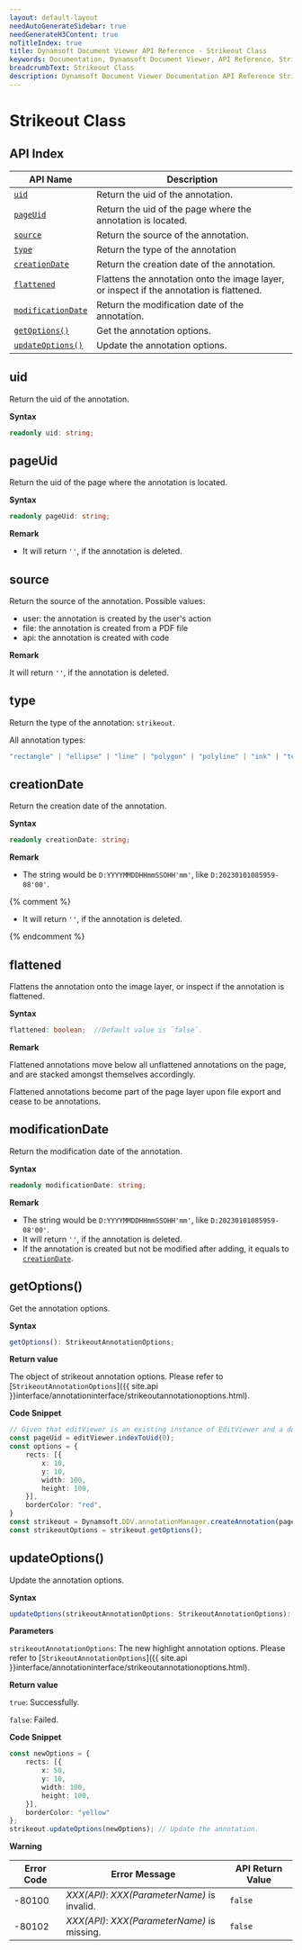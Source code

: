 ```yaml
---
layout: default-layout
needAutoGenerateSidebar: true
needGenerateH3Content: true
noTitleIndex: true
title: Dynamsoft Document Viewer API Reference - Strikeout Class
keywords: Documentation, Dynamsoft Document Viewer, API Reference, Strikeout Class
breadcrumbText: Strikeout Class
description: Dynamsoft Document Viewer Documentation API Reference Strikeout Class Page
---
```


# Strikeout Class

## API Index

| API Name                                | Description                                                                                 |
| --------------------------------------- | ------------------------------------------------------------------------------------------- |
| [`uid`](#uid)                           | Return the uid of the annotation.                                                           |
| [`pageUid`](#pageuid)                   | Return the uid of the page where the annotation is located.                                 |
| [`source`](#source)                   | Return the source of the annotation.                               |
| [`type`](#type)                   | Return the type of the annotation                               |
| [`creationDate`](#creationdate)         | Return the creation date of the annotation.                                                 |
| [`flattened`](#flattened)               | Flattens the annotation onto the image layer, or inspect if the annotation is flattened. |
| [`modificationDate`](#modificationdate) | Return the modification date of the annotation.                                             |
| [`getOptions()`](#getoptions)           | Get the annotation options.                                                                 |
| [`updateOptions()`](#updateoptions)     | Update the annotation options.                                                              |

## uid

Return the uid of the annotation.

**Syntax**

```typescript
readonly uid: string;
```

## pageUid

Return the uid of the page where the annotation is located.

**Syntax**

```typescript
readonly pageUid: string;
```

**Remark**

- It will return `''`, if the annotation is deleted.

## source

Return the source of the annotation. Possible values:

* user: the annotation is created by the user's action
* file: the annotation is created from a PDF file
* api: the annotation is created with code

**Remark**

It will return `''`, if the annotation is deleted.

## type

Return the type of the annotation: `strikeout`.

All annotation types:

```ts
"rectangle" | "ellipse" | "line" | "polygon" | "polyline" | "ink" | "textBox" | "textTypewriter" | "stamp" | "highlight" | "underline" | "strikeout" | "incomplete" | "unknown"
```

## creationDate

Return the creation date of the annotation.

**Syntax**

```typescript
readonly creationDate: string;
```

**Remark**

- The string would be `D:YYYYMMDDHHmmSSOHH'mm'`, like `D:20230101085959-08'00'`.

{% comment %}

- It will return `''`, if the annotation is deleted.

{% endcomment %}

## flattened

Flattens the annotation onto the image layer, or inspect if the annotation is flattened.

**Syntax**

```typescript
flattened: boolean;  //Default value is `false`.
```

**Remark**

Flattened annotations move below all unflattened annotations on the page, and are stacked amongst themselves accordingly.

Flattened annotations become part of the page layer upon file export and cease to be annotations.

## modificationDate

Return the modification date of the annotation.

**Syntax**

```typescript
readonly modificationDate: string;
```

**Remark**

- The string would be `D:YYYYMMDDHHmmSSOHH'mm'`, like `D:20230101085959-08'00'`.
- It will return `''`, if the annotation is deleted.
- If the annotation is created but not be modified after adding, it equals to [`creationDate`](#creationdate).

## getOptions()

Get the annotation options.

**Syntax**

```typescript
getOptions(): StrikeoutAnnotationOptions;
```

**Return value**

The object of strikeout annotation options. Please refer to [`StrikeoutAnnotationOptions`]({{ site.api }}interface/annotationinterface/strikeoutannotationoptions.html).

**Code Snippet**

```typescript
// Given that editViewer is an existing instance of EditViewer and a document is currently open.
const pageUid = editViewer.indexToUid(0);
const options = { 
    rects: [{ 
        x: 10, 
        y: 10, 
        width: 100, 
        height: 100, 
    }], 
    borderColor: "red", 
}
const strikeout = Dynamsoft.DDV.annotationManager.createAnnotation(pageUid, "strikeout", options); // Create a strikeout annotation instance.
const strikeoutOptions = strikeout.getOptions();
```

## updateOptions()

Update the annotation options.

**Syntax**

```typescript
updateOptions(strikeoutAnnotationOptions: StrikeoutAnnotationOptions): boolean;
```

**Parameters**

`strikeoutAnnotationOptions`: The new highlight annotation options. Please refer to [`StrikeoutAnnotationOptions`]({{ site.api }}interface/annotationinterface/strikeoutannotationoptions.html).

**Return value**

`true`: Successfully.

`false`: Failed.

**Code Snippet**

```typescript
const newOptions = { 
    rects: [{ 
        x: 50, 
        y: 10, 
        width: 100, 
        height: 100, 
    }], 
    borderColor: "yellow"
}; 
strikeout.updateOptions(newOptions); // Update the annotation.
```

**Warning**

 Error Code  | Error Message                                        | API Return Value
--------|-----------------------------------------------------|----------------------
 -80100 | *XXX(API)*: *XXX(ParameterName)* is invalid.   | `false`
 -80102 | *XXX(API)*: *XXX(ParameterName)* is missing.  | `false`
